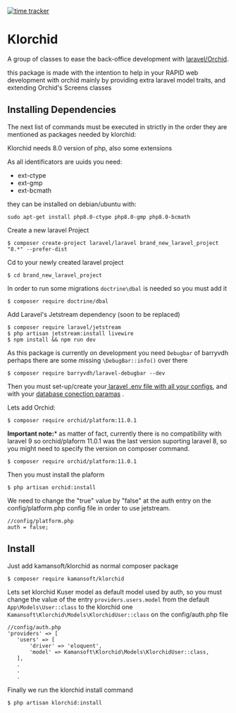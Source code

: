 [![time tracker](https://wakatime.com/badge/github/kamansoft/klorchid.svg)](https://wakatime.com/badge/github/kamansoft/klorchid)

# Klorchid

A group of classes to ease the back-office development with [laravel/Orchid](https://orchid.software/).

this package is made with the intention to help in your RAPID web development with orchid mainly by providing extra laravel model traits, and extending Orchid's Screens classes  

## Installing Dependencies


The next list of commands must be executed in strictly in the order they are mentioned as packages needed by klorchid:

Klorchid needs 8.0 version of php, also some extensions

As all identificators are uuids you need:

 - ext-ctype
 - ext-gmp
 - ext-bcmath

they can be installed on debian/ubuntu with:

    sudo apt-get install php8.0-ctype php8.0-gmp php8.0-bcmath

Create a new laravel Project

    $ composer create-project laravel/laravel brand_new_laravel_project "8.*" --prefer-dist
 
Cd to your newly created laravel project 

    $ cd brand_new_laravel_project

In order to run some migrations  `doctrine\dbal` is needed so you must add it 

    $ composer require doctrine/dbal

Add Laravel's Jetstream dependency (soon to be replaced)

    $ composer require laravel/jetstream
    $ php artisan jetstream:install livewire
    $ npm install && npm run dev
    
As this package is currently on development you need `Debugbar` of barryvdh   perhaps there are some missing `\DebugBar::info()` over there

    $ composer require barryvdh/laravel-debugbar --dev
    

 Then you must set-up/create your[ laravel .env file with all your configs](https://laravel.com/docs/8.x/configuration#environment-configuration), and  with your [database conection paramas](https://laravel.com/docs/8.x/database) .

Lets add Orchid:

    $ composer require orchid/platform:11.0.1

    
**Important note:*** as matter of fact, currently there is no compatibility with laravel 9 so orchid/plaform 11.0.1 was the last version suporting laravel 8, so you might need to specify the version on composer command.

    $ composer require orchid/platform:11.0.1

Then you must install the plaform

    $ php artisan orchid:install

We need to change the "true" value by "false" at the auth entry on the config/platform.php config file in order to use jetstream.

    //config/platform.php
    auth = false; 

## Install

Just add kamansoft/klorchid as normal composer package
    
    $ composer require kamansoft/klorchid
    
Lets set klorchid Kuser model as default model used by auth, so you must change the value of the entry `providers.users.model` from the default `App\Models\User::class` to the klorchid one `Kamansoft\Klorchid\Models\KlorchidUser::class` on the config/auth.php file

    //config/auth.php
    'providers' => [
       'users' => [
           'driver' => 'eloquent',
           'model' => Kamansoft\Klorchid\Models\KlorchidUser::class,
       ],
       .
       .
       .



 Finally we run the klorchid install command 
 
    $ php artisan klorchid:install

    
    
 
    
